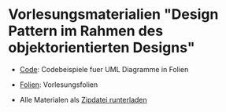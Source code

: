 # Vorlesungsmaterialien "Design Pattern im Rahmen des objektorientierten Designs"

- [Code](Code): Codebeispiele fuer UML Diagramme in Folien

- [Folien](https://github.com/uni-wuppertal/SE-designpattern/raw/master/Folien/slides.pdf): Vorlesungsfolien

- Alle Materialen als [Zipdatei runterladen](https://github.com/uni-wuppertal/SE-designpattern/archive/master.zip)
